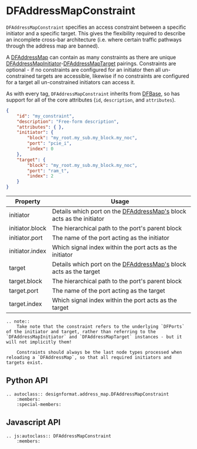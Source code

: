 # DFAddressMapConstraint

`DFAddressMapConstraint` specifies an access constraint between a specific initiator and a specific target. This gives the flexibility required to describe an incomplete cross-bar architecture (i.e. where certain traffic pathways through the address map are banned).

A [DFAddressMap](./address_map) can contain as many constraints as there are unique [DFAddressMapInitiator](./address_map_initiator)-[DFAddressMapTarget](./address_map_target) pairings. Constraints are optional - if no constraints are configured for an initiator then all un-constrained targets are accessible, likewise if no constraints are configured for a target all un-constrained initiators can access it.

As with every tag, `DFAddressMapConstraint` inherits from [DFBase](./base), so has support for all of the core attributes (`id`, `description`, and `attributes`).

```json
{
    "id": "my_constraint",
    "description": "Free-form description",
    "attributes": { },
    "initiator": {
        "block": "my_root.my_sub.my_block.my_noc",
        "port": "pcie_i",
        "index": 0
    },
    "target": {
        "block": "my_root.my_sub.my_block.my_noc",
        "port": "ram_t",
        "index": 2
    }
}
```

| Property        | Usage |
|-----------------|-------|
| initiator       | Details which port on the [DFAddressMap's](./address_map) block acts as the initiator |
| initiator.block | The hierarchical path to the port's parent block |
| initiator.port  | The name of the port acting as the initiator |
| initiator.index | Which signal index within the port acts as the initiator |
| target          | Details which port on the [DFAddressMap's](./address_map) block acts as the target |
| target.block    | The hierarchical path to the port's parent block |
| target.port     | The name of the port acting as the target |
| target.index    | Which signal index within the port acts as the target |

```eval_rst
.. note::
    Take note that the constraint refers to the underlying `DFPorts` of the initiator and target, rather than referring to the `DFAddressMapInitiator` and `DFAddressMapTarget` instances - but it will not implicitly them!

    Constraints should always be the last node types processed when reloading a `DFAddressMap`, so that all required initiators and targets exist.
```

## Python API

```eval_rst
.. autoclass:: designformat.address_map.DFAddressMapConstraint
    :members:
    :special-members:
```

## Javascript API

```eval_rst
.. js:autoclass:: DFAddressMapConstraint
    :members:
```